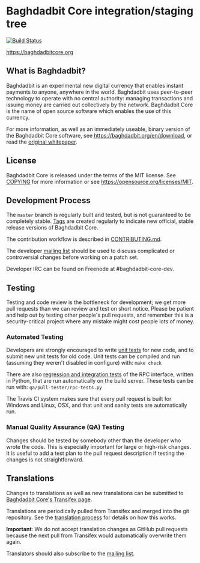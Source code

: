 Baghdadbit Core integration/staging tree
=====================================

[![Build Status](https://travis-ci.org/baghdadbit/baghdadbit.svg?branch=master)](https://travis-ci.org/baghdadbit/baghdadbit)

https://baghdadbitcore.org

What is Baghdadbit?
----------------

Baghdadbit is an experimental new digital currency that enables instant payments to
anyone, anywhere in the world. Baghdadbit uses peer-to-peer technology to operate
with no central authority: managing transactions and issuing money are carried
out collectively by the network. Baghdadbit Core is the name of open source
software which enables the use of this currency.

For more information, as well as an immediately useable, binary version of
the Baghdadbit Core software, see https://baghdadbit.org/en/download, or read the
[original whitepaper](https://baghdadbitcore.org/baghdadbit.pdf).

License
-------

Baghdadbit Core is released under the terms of the MIT license. See [COPYING](COPYING) for more
information or see https://opensource.org/licenses/MIT.

Development Process
-------------------

The `master` branch is regularly built and tested, but is not guaranteed to be
completely stable. [Tags](https://github.com/baghdadbit/baghdadbit/tags) are created
regularly to indicate new official, stable release versions of Baghdadbit Core.

The contribution workflow is described in [CONTRIBUTING.md](CONTRIBUTING.md).

The developer [mailing list](https://lists.linuxfoundation.org/mailman/listinfo/baghdadbit-dev)
should be used to discuss complicated or controversial changes before working
on a patch set.

Developer IRC can be found on Freenode at #baghdadbit-core-dev.

Testing
-------

Testing and code review is the bottleneck for development; we get more pull
requests than we can review and test on short notice. Please be patient and help out by testing
other people's pull requests, and remember this is a security-critical project where any mistake might cost people
lots of money.

### Automated Testing

Developers are strongly encouraged to write [unit tests](/doc/unit-tests.md) for new code, and to
submit new unit tests for old code. Unit tests can be compiled and run
(assuming they weren't disabled in configure) with: `make check`

There are also [regression and integration tests](/qa) of the RPC interface, written
in Python, that are run automatically on the build server.
These tests can be run with: `qa/pull-tester/rpc-tests.py`

The Travis CI system makes sure that every pull request is built for Windows
and Linux, OSX, and that unit and sanity tests are automatically run.

### Manual Quality Assurance (QA) Testing

Changes should be tested by somebody other than the developer who wrote the
code. This is especially important for large or high-risk changes. It is useful
to add a test plan to the pull request description if testing the changes is
not straightforward.

Translations
------------

Changes to translations as well as new translations can be submitted to
[Baghdadbit Core's Transifex page](https://www.transifex.com/projects/p/baghdadbit/).

Translations are periodically pulled from Transifex and merged into the git repository. See the
[translation process](doc/translation_process.md) for details on how this works.

**Important**: We do not accept translation changes as GitHub pull requests because the next
pull from Transifex would automatically overwrite them again.

Translators should also subscribe to the [mailing list](https://groups.google.com/forum/#!forum/baghdadbit-translators).
